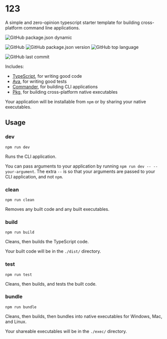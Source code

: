# 123

A simple and zero-opinion typescript starter template for building cross-platform command line applications.

![GitHub package.json dynamic](https://img.shields.io/github/package-json/keywords/khalidx/typescript-cli-starter.svg?style=flat-square)

![GitHub](https://img.shields.io/github/license/khalidx/typescript-cli-starter.svg?style=flat-square)
![GitHub package.json version](https://img.shields.io/github/package-json/v/khalidx/typescript-cli-starter.svg?style=flat-square)
![GitHub top language](https://img.shields.io/github/languages/top/khalidx/typescript-cli-starter.svg?style=flat-square)

![GitHub last commit](https://img.shields.io/github/last-commit/khalidx/typescript-cli-starter.svg?style=flat-square)

Includes:

- [TypeScript](https://www.typescriptlang.org/), for writing good code
- [Ava](https://www.npmjs.com/package/ava), for writing good tests
- [Commander](https://www.npmjs.com/package/commander), for building CLI applications
- [Pkg](https://www.npmjs.com/package/pkg), for building cross-platform native executables

Your application will be installable from `npm` or by sharing your native executables.

## Usage

### **dev**

`npm run dev`

Runs the CLI application.

You can pass arguments to your application by running `npm run dev -- --your-argument`. The extra `--` is so that your arguments are passed to your CLI application, and not `npm`.

### **clean**

`npm run clean`

Removes any built code and any built executables.

### **build**

`npm run build`

Cleans, then builds the TypeScript code.

Your built code will be in the `./dist/` directory.

### **test**

`npm run test`

Cleans, then builds, and tests the built code.

### **bundle**

`npm run bundle`

Cleans, then builds, then bundles into native executables for Windows, Mac, and Linux.

Your shareable executables will be in the `./exec/` directory.
